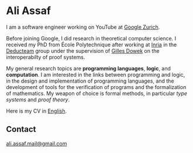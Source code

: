 # Ali Assaf

I am a software engineer working on YouTube at [Google Zurich](http://www.google.ch/about/careers/locations/zurich/).

Before joining Google, I did research in theoretical computer science. I received my PhD from École Polytechnique after working at [Inria](http://www.inria.fr/) in the [Deducteam](https://www.rocq.inria.fr/deducteam/) group under the supervision of [Gilles Dowek](https://who.rocq.inria.fr/Gilles.Dowek/) on the interoperabilty of proof systems.

My general research topics are **programming languages**, **logic**, and **computation**. I am interested in the links between programming and logic, in the design and implementation of programming languages, and the development of tools for the verification of programs and the formalization of mathematics. My weapon of choice is formal methods, in particular *type systems* and *proof theory*.

Here is my CV in [English](ali-assaf-cv-english.pdf).

## Contact

<ali.assaf.mail@gmail.com>


